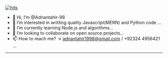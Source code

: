 [![hits](https://hits.deltapapa.io/github/Adnantahir-98/Adnantahir-98.svg)](https://hits.deltapapa.io)
<br />

- 👋 Hi, I’m @Adnantahir-98
- 👀 I’m interested in writting quality Javascript(MERN) and Python code ...
- 🌱 I’m currently learning Node.js and algorithms...
- 💞️ I’m looking to collaborate on open source projects...
- 📫 How to reach me? -> adnantahir1998@gmail.com / +92324 4956421 ...

<!---
Adnantahir-98/Adnantahir-98 is a ✨ special ✨ repository because its `README.md` (this file) appears on your GitHub profile.
You can click the Preview link to take a look at your changes.
--->


<hr />
